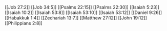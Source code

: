 [[Job 27:2]]
[[Job 34:5]]
[[Psalms 22:15]]
[[Psalms 22:30]]
[[Isaiah 5:23]]
[[Isaiah 10:2]]
[[Isaiah 53:8]]
[[Isaiah 53:10]]
[[Isaiah 53:12]]
[[Daniel 9:26]]
[[Habakkuk 1:4]]
[[Zechariah 13:7]]
[[Matthew 27:12]]
[[John 19:12]]
[[Philippians 2:8]]

